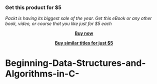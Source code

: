 
### Get this product for $5

<i>Packt is having its biggest sale of the year. Get this eBook or any other book, video, or course that you like just for $5 each</i>


<b><p align='center'>[Buy now](https://packt.link/9781789610352)</p></b>


<b><p align='center'>[Buy similar titles for just $5](https://subscription.packtpub.com/search)</p></b>


# Beginning-Data-Structures-and-Algorithms-in-C-